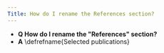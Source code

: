 ```yaml
---
Title: How do I rename the References section?
---
```


- **Q How do I rename the "References" section?**
- **A** \\defrefname{Selected publications}


